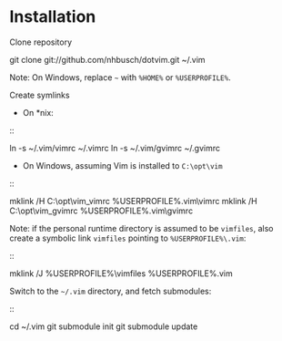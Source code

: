 Installation
============

Clone repository

  git clone git://github.com/nhbusch/dotvim.git ~/.vim

Note: On Windows, replace `~` with `%HOME%` or `%USERPROFILE%`.

Create symlinks

* On *nix:

::

  ln -s ~/.vim/vimrc ~/.vimrc
  ln -s ~/.vim/gvimrc ~/.gvimrc
  
* On Windows, assuming Vim is installed to `C:\opt\vim`
  
::

  mklink /H C:\opt\vim\_vimrc %USERPROFILE%\.vim\vimrc
  mklink /H C:\opt\vim\_gvimrc %USERPROFILE%\.vim\gvimrc

Note: if the personal runtime directory is assumed to be `vimfiles`,
also create a symbolic link `vimfiles` pointing to `%USERPROFILE%\.vim`:

::

  mklink /J %USERPROFILE%\vimfiles %USERPROFILE%\.vim


Switch to the `~/.vim` directory, and fetch submodules:

::

  cd ~/.vim
  git submodule init
  git submodule update

